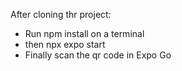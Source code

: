 After cloning thr project:
- Run npm install on a terminal
- then npx expo start
- Finally scan the qr code in Expo Go
